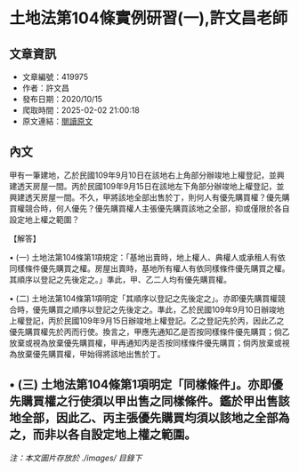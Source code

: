 # 土地法第104條實例研習(一),許文昌老師

## 文章資訊
- 文章編號：419975
- 作者：許文昌
- 發布日期：2020/10/15
- 爬取時間：2025-02-02 21:00:18
- 原文連結：[閱讀原文](https://real-estate.get.com.tw/Columns/detail.aspx?no=419975)

## 內文
甲有一筆建地，乙於民國109年9月10日在該地右上角部分辦竣地上權登記，並興建透天房屋一間。丙於民國109年9月15日在該地左下角部分辦竣地上權登記，並興建透天房屋一間。不久，甲將該地全部出售於丁，則何人有優先購買權？優先購買權競合時，何人優先？優先購買權人主張優先購買該地之全部，抑或僅限於各自設定地上權之範圍？

【解答】

• (一) 土地法第104條第1項規定：「基地出賣時，地上權人、典權人或承租人有依同樣條件優先購買之權。房屋出賣時，基地所有權人有依同樣條件優先購買之權。其順序以登記之先後定之。」準此，甲、乙二人均有優先購買權。

• (二) 土地法第104條第1項明定「其順序以登記之先後定之」。亦即優先購買權競合時，優先購買之順序以登記之先後定之。準此，乙於民國109年9月10日辦竣地上權登記，丙於民國109年9月15日辦竣地上權登記。乙之登記先於丙，因此乙之優先購買權先於丙而行使。換言之，甲應先通知乙是否按同樣條件優先購買；倘乙放棄或視為放棄優先購買權，甲再通知丙是否按同樣條件優先購買；倘丙放棄或視為放棄優先購買權，甲始得將該地出售於丁。

• (三) 土地法第104條第1項明定「同樣條件」。亦即優先購買權之行使須以甲出售之同樣條件。鑑於甲出售該地全部，因此乙、丙主張優先購買均須以該地之全部為之，而非以各自設定地上權之範圍。
---
*注：本文圖片存放於 ./images/ 目錄下*

